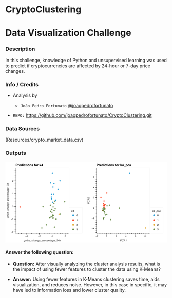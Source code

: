# CryptoClustering

# Data Visualization Challenge

### Description
In this challenge, knowledge of Python and unsupervised learning was used to predict if cryptocurrencies are affected by 24-hour or 7-day price changes.

### Info / Credits

- Analysis by
   * `João Pedro Fortunato` [@joaopedrofortunato](https://github.com/joaopedrofortunato)

- `REPO:` https://github.com/joaopedrofortunato/CryptoClustering.git

### Data Sources

(Resources/crypto_market_data.csv)

### Outputs

![visual comparison](Outputs/composite_plot.png)

#### Answer the following question: 

  * **Question:** After visually analyzing the cluster analysis results, what is the impact of using fewer features to cluster the data using K-Means?

  * **Answer:** Using fewer features in K-Means clustering saves time, aids visualization, and reduces noise. However, in this case in specific, it may have led to information loss and lower cluster quality.
